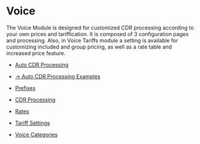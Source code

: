 Voice
=====

The Voice Module is designed for customized CDR processing according to your own prices and tariffication. It is composed of 3 configuration pages and processing. Also, in Voice Tariffs module a setting is available for customizing included and group pricing, as well as a rate table and increased price feature.

* [Auto CDR Processing](voice/auto_cdr_processing/auto_cdr_processing.md)

 * [→ Auto CDR Processing Examples](voice/auto_cdr_processing/examples/examples.md)

* [Prefixes](voice/prefixes/prefixes.md)

* [CDR Processing](voice/processing/processing.md)  

* [Rates](voice/rates/rates.md)

* [Tariff Settings](voice/tariff_settings/tariff_settings.md)

* [Voice Categories](voice/voice_categories/voice_categories.md)
